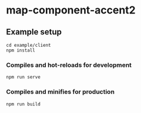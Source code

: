 # map-component-accent2

## Example setup
```
cd example/client
npm install
```

### Compiles and hot-reloads for development
```
npm run serve
```

### Compiles and minifies for production
```
npm run build
```
